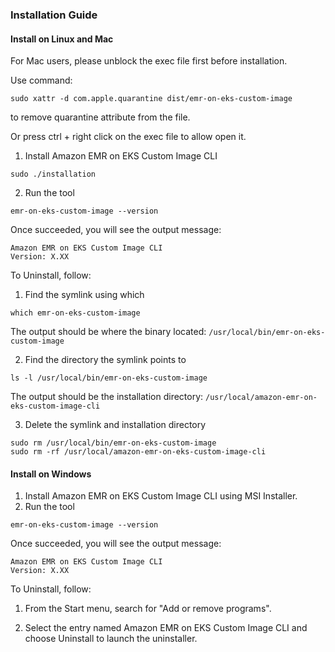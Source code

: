 ### Installation Guide

#### Install on Linux and Mac

For Mac users, please unblock the exec file first before installation.

Use command: 
```
sudo xattr -d com.apple.quarantine dist/emr-on-eks-custom-image
```
to remove quarantine attribute from the file.

Or press ctrl + right click on the exec file to allow open it.

1. Install Amazon EMR on EKS Custom Image CLI
```
sudo ./installation
```
2. Run the tool
```
emr-on-eks-custom-image --version
```

Once succeeded, you will see the output message:
```
Amazon EMR on EKS Custom Image CLI 
Version: X.XX
```

To Uninstall, follow:
1. Find the symlink using which
```
which emr-on-eks-custom-image
```
The output should be where the binary located: `/usr/local/bin/emr-on-eks-custom-image`

2. Find the directory the symlink points to
```
ls -l /usr/local/bin/emr-on-eks-custom-image
```
The output should be the installation directory: `/usr/local/amazon-emr-on-eks-custom-image-cli`

3. Delete the symlink and installation directory
```
sudo rm /usr/local/bin/emr-on-eks-custom-image
sudo rm -rf /usr/local/amazon-emr-on-eks-custom-image-cli
```

#### Install on Windows

1. Install Amazon EMR on EKS Custom Image CLI using MSI Installer.
2. Run the tool
```
emr-on-eks-custom-image --version
```

Once succeeded, you will see the output message:
```
Amazon EMR on EKS Custom Image CLI 
Version: X.XX
```

To Uninstall, follow:

1. From the Start menu, search for "Add or remove programs".
   
2. Select the entry named Amazon EMR on EKS Custom Image CLI and choose Uninstall to launch the uninstaller.
